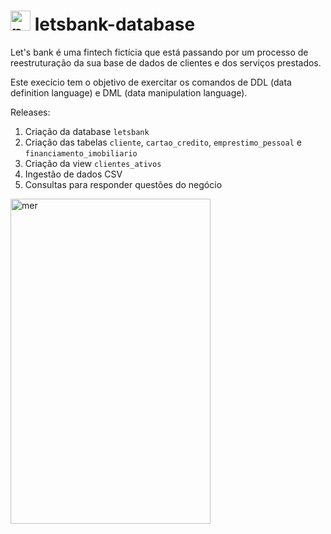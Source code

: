  # <img src="https://cdn.icon-icons.com/icons2/2415/PNG/512/postgresql_plain_wordmark_logo_icon_146390.png" alt="psql" style="height: 32px; width:32px;"/>  letsbank-database

Let's bank é uma fintech fictícia que está passando por um processo de reestruturação da sua base de dados de clientes e dos serviços prestados.

Este execício tem o objetivo de exercitar os comandos de DDL (data definition language) e DML (data manipulation language).

Releases:
1. Criação da database `letsbank`
2. Criação das tabelas `cliente`, `cartao_credito`, `emprestimo_pessoal` e `financiamento_imobiliario`
3. Criação da view `clientes_ativos`
4. Ingestão de dados CSV
5. Consultas para responder questões do negócio

<img src="https://github.com/rogeriojunio/sql-fundamentals/blob/main/letsbank/ddl/letsbank-mer.png" alt="mer" style="height: 520px; width:320px;"/>
